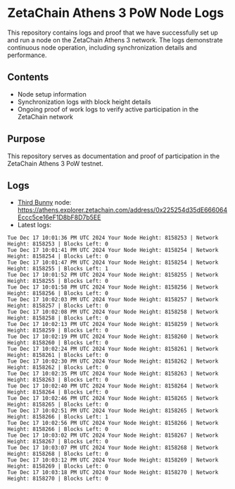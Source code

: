 # ZetaChain Athens 3 PoW Node Logs
This repository contains logs and proof that we have successfully set up and run a node on the ZetaChain Athens 3 network. The logs demonstrate continuous node operation, including synchronization details and performance.

## Contents
- Node setup information
- Synchronization logs with block height details
- Ongoing proof of work logs to verify active participation in the ZetaChain network

## Purpose
This repository serves as documentation and proof of participation in the ZetaChain Athens 3 PoW testnet.

## Logs

- [Third Bunny](https://thirdbunny.xyz/) node: https://athens.explorer.zetachain.com/address/0x225254d35dE666064Eccc5ce16eF1D8bF8D7b5EE
- Latest logs:
```
Tue Dec 17 10:01:36 PM UTC 2024 Your Node Height: 8158253 | Network Height: 8158253 | Blocks Left: 0
Tue Dec 17 10:01:41 PM UTC 2024 Your Node Height: 8158254 | Network Height: 8158254 | Blocks Left: 0
Tue Dec 17 10:01:47 PM UTC 2024 Your Node Height: 8158254 | Network Height: 8158255 | Blocks Left: 1
Tue Dec 17 10:01:52 PM UTC 2024 Your Node Height: 8158255 | Network Height: 8158255 | Blocks Left: 0
Tue Dec 17 10:01:58 PM UTC 2024 Your Node Height: 8158256 | Network Height: 8158256 | Blocks Left: 0
Tue Dec 17 10:02:03 PM UTC 2024 Your Node Height: 8158257 | Network Height: 8158257 | Blocks Left: 0
Tue Dec 17 10:02:08 PM UTC 2024 Your Node Height: 8158258 | Network Height: 8158258 | Blocks Left: 0
Tue Dec 17 10:02:13 PM UTC 2024 Your Node Height: 8158259 | Network Height: 8158259 | Blocks Left: 0
Tue Dec 17 10:02:19 PM UTC 2024 Your Node Height: 8158260 | Network Height: 8158260 | Blocks Left: 0
Tue Dec 17 10:02:24 PM UTC 2024 Your Node Height: 8158261 | Network Height: 8158261 | Blocks Left: 0
Tue Dec 17 10:02:30 PM UTC 2024 Your Node Height: 8158262 | Network Height: 8158262 | Blocks Left: 0
Tue Dec 17 10:02:35 PM UTC 2024 Your Node Height: 8158263 | Network Height: 8158263 | Blocks Left: 0
Tue Dec 17 10:02:40 PM UTC 2024 Your Node Height: 8158264 | Network Height: 8158264 | Blocks Left: 0
Tue Dec 17 10:02:46 PM UTC 2024 Your Node Height: 8158265 | Network Height: 8158265 | Blocks Left: 0
Tue Dec 17 10:02:51 PM UTC 2024 Your Node Height: 8158265 | Network Height: 8158266 | Blocks Left: 1
Tue Dec 17 10:02:56 PM UTC 2024 Your Node Height: 8158266 | Network Height: 8158266 | Blocks Left: 0
Tue Dec 17 10:03:02 PM UTC 2024 Your Node Height: 8158267 | Network Height: 8158267 | Blocks Left: 0
Tue Dec 17 10:03:07 PM UTC 2024 Your Node Height: 8158268 | Network Height: 8158268 | Blocks Left: 0
Tue Dec 17 10:03:12 PM UTC 2024 Your Node Height: 8158269 | Network Height: 8158269 | Blocks Left: 0
Tue Dec 17 10:03:18 PM UTC 2024 Your Node Height: 8158270 | Network Height: 8158270 | Blocks Left: 0
```
